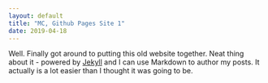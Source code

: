 ```yaml
---
layout: default
title: "MC, Github Pages Site 1"
date: 2019-04-18
---
```


Well. Finally got around to putting this old website together.
Neat thing about it - powered by [Jekyll](http://jekyllrb.com) and I can use Markdown to author my posts.
It actually is a lot easier than I thought it was going to be.
